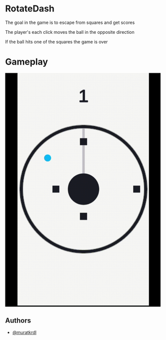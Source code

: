 
# RotateDash

The goal in the game is to escape from squares and get scores

The player's each click moves the ball in the opposite direction

If the ball hits one of the squares the game is over


# Gameplay

<img src="https://github.com/muratkrdl/RotateDash/blob/main/Gameplay.gif" width="500">


## Authors

- [@muratkrdl](https://github.com/muratkrdl)

